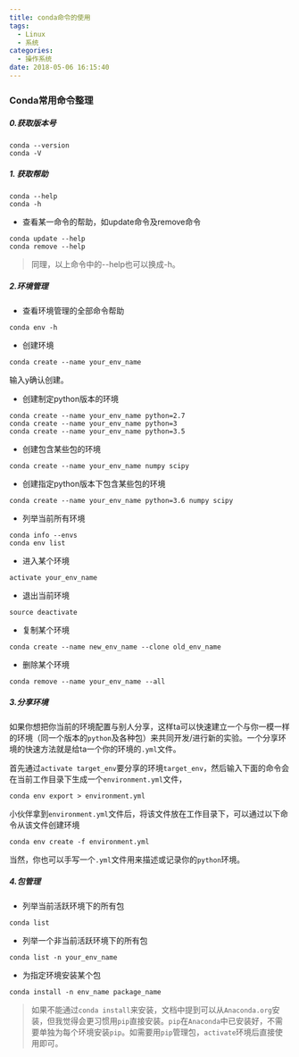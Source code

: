 ```yaml
---
title: conda命令的使用
tags:
  - Linux
  - 系统
categories:
  - 操作系统
date: 2018-05-06 16:15:40
---
```


### Conda常用命令整理

##### 0.获取版本号

```
conda --version
conda -V
```

##### 1. 获取帮助

```
conda --help
conda -h
```

- 查看某一命令的帮助，如update命令及remove命令

```
conda update --help
conda remove --help
```

> 同理，以上命令中的--help也可以换成-h。

##### 2.环境管理

- 查看环境管理的全部命令帮助

```
conda env -h
```

- 创建环境

```
conda create --name your_env_name
```

输入y确认创建。


- 创建制定python版本的环境

```
conda create --name your_env_name python=2.7
conda create --name your_env_name python=3
conda create --name your_env_name python=3.5
```

- 创建包含某些包的环境

```
conda create --name your_env_name numpy scipy
```

- 创建指定python版本下包含某些包的环境

```
conda create --name your_env_name python=3.6 numpy scipy
```

- 列举当前所有环境

```
conda info --envs
conda env list
```

- 进入某个环境

```
activate your_env_name
```

- 退出当前环境

```
source deactivate 
```

- 复制某个环境

```
conda create --name new_env_name --clone old_env_name 
```

- 删除某个环境

```
conda remove --name your_env_name --all
```

##### 3.分享环境

如果你想把你当前的环境配置与别人分享，这样ta可以快速建立一个与你一模一样的环境（同一个版本的`python`及各种包）来共同开发/进行新的实验。一个分享环境的快速方法就是给ta一个你的环境的`.yml`文件。

首先通过`activate target_env`要分享的环境`target_env`，然后输入下面的命令会在当前工作目录下生成一个`environment.yml`文件，

```
conda env export > environment.yml
```

小伙伴拿到`environment.yml`文件后，将该文件放在工作目录下，可以通过以下命令从该文件创建环境

```
conda env create -f environment.yml
```

当然，你也可以手写一个`.yml`文件用来描述或记录你的`python`环境。

##### 4.包管理
- 列举当前活跃环境下的所有包

```
conda list
```

- 列举一个非当前活跃环境下的所有包

```
conda list -n your_env_name
```

- 为指定环境安装某个包

```
conda install -n env_name package_name
```

> 如果不能通过`conda install`来安装，文档中提到可以从`Anaconda.org`安装，但我觉得会更习惯用`pip`直接安装。`pip`在`Anaconda`中已安装好，不需要单独为每个环境安装`pip`。如需要用`pip`管理包，`activate`环境后直接使用即可。










